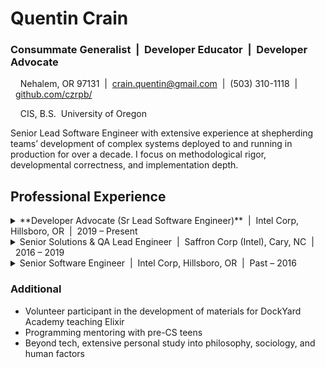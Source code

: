 # Quentin Crain

### Consummate Generalist&nbsp;&nbsp;|&nbsp;&nbsp;Developer Educator&nbsp;&nbsp;|&nbsp;&nbsp;Developer Advocate

&nbsp;&nbsp;&nbsp;&nbsp;Nehalem, OR 97131&nbsp;&nbsp;|&nbsp;&nbsp;crain.quentin@gmail.com&nbsp;&nbsp;|&nbsp;&nbsp;(503) 310-1118&nbsp;&nbsp;|&nbsp;&nbsp;[github.com/czrpb/](https://github.com/czrpb/)

&nbsp;&nbsp;&nbsp;&nbsp;CIS, B.S.&nbsp;&nbsp;University of Oregon

Senior Lead Software Engineer with extensive experience at shepherding teams’ development of complex systems deployed to and running in production for over a decade. I focus on methodological rigor, developmental correctness, and implementation depth.

## Professional Experience

<details>
  <summary>**Developer Advocate (Sr Lead Software Engineer)**&nbsp;&nbsp;|&nbsp;&nbsp;Intel Corp, Hillsboro, OR&nbsp;&nbsp;|&nbsp;&nbsp;2019 – Present</summary>

  <br/>

  * Grew the culture of SW professionalism in an organization of 300+ with 15+ documented SW best practices in half a year thru the formation of an Engineering Practices team of 5
  * Cultivated a culture of active caring, including Respect, Openness, Honesty, evidenced by impactful bottom-up influence thru (a) direct engineer “listening” sessions, (b) quarterly hacker weeks, and (c) facilitating trustful failure analysis reviews by building a 6-person Engineer Advocate team
  * Influenced business decisions by enabling timely bi-quarterly releases of a telemetry tool to 10+ million systems as both PO and QA lead

&nbsp;&nbsp;&nbsp;&nbsp;*Innovation*: Observational Test System (OTiS)

&nbsp;&nbsp;&nbsp;&nbsp;*Technologies*: Python, Elixir

&nbsp;&nbsp;&nbsp;&nbsp;*Focuses*: Mentoring & Team Culture

</details>

<details>
  <summary>Senior Solutions & QA Lead Engineer&nbsp;&nbsp;|&nbsp;&nbsp;Saffron Corp (Intel), Cary, NC&nbsp;&nbsp;|&nbsp;&nbsp;2016 – 2019</summary>

  <br/>

  * Led QA to initiate Saffron’s memory base (SMB) test coverage by creating 50+ API test cases as hierarchical Cucumber test suites
  * As a participant in a data science team, created actionable analytics and presented to Navy Admiral level staff using Saffron’s connectionist learning graph application thru (a) data cleansing, (b) statistical characterization, and (c) network visualizations

&nbsp;&nbsp;&nbsp;&nbsp;*Innovation*: Network viz w/ NetworkX

&nbsp;&nbsp;&nbsp;&nbsp;*Technologies*: Python/Jupyter NB, Javascript

&nbsp;&nbsp;&nbsp;&nbsp;*Focuses*: Connectionist AI

</details>

<details>
  <summary>Senior Software Engineer&nbsp;&nbsp;|&nbsp;&nbsp;Intel Corp, Hillsboro, OR&nbsp;&nbsp;|&nbsp;&nbsp;Past – 2016</summary>

  <br/>

  * As a Framework Architect: Enabled scalable device testing to teams internal and external to Intel as the key validation SW component of the organization’s HW/SW product with the creation of a distributed microservice validation execution system (TWS)
  * As an Automation Lead: Enabled scheduled and ad-hoc build and test infrastructure thru the design, deployment and maintenance of CI for a team of 100+ SW engineers developing a digital home device (Diner)
  * As a SW Engineer: Continually focused on adding value to SW teams’ environment, infrastructure, and QA through automation

&nbsp;&nbsp;&nbsp;&nbsp;*Innovation*: Metaphoric Design

&nbsp;&nbsp;&nbsp;&nbsp;*Technologies*: SOA/REST, Python, HTML/JS, Sqlite3

&nbsp;&nbsp;&nbsp;&nbsp;*Focuses*: Linked & Semantic Data

</details>

### Additional

* Volunteer participant in the development of materials for DockYard Academy teaching Elixir
* Programming mentoring with pre-CS teens
* Beyond tech, extensive personal study into philosophy, sociology, and human factors
